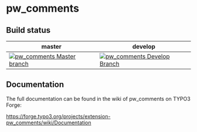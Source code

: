 # pw_comments #

## Build status ##

|master|develop|
|---------|----------|
|[![pw_comments Master branch](http://ci.v.ieweg.de/build-status/image/4?branch=master)](http://ci.v.ieweg.de/build-status/view/4?branch=master)|[![pw_comments Develop Branch](http://ci.v.ieweg.de/build-status/image/4?branch=develop)](http://ci.v.ieweg.de/build-status/view/4?branch=develop)|


## Documentation ##

The full documentation can be found in the wiki of pw_comments on TYPO3 Forge:

https://forge.typo3.org/projects/extension-pw_comments/wiki/Documentation